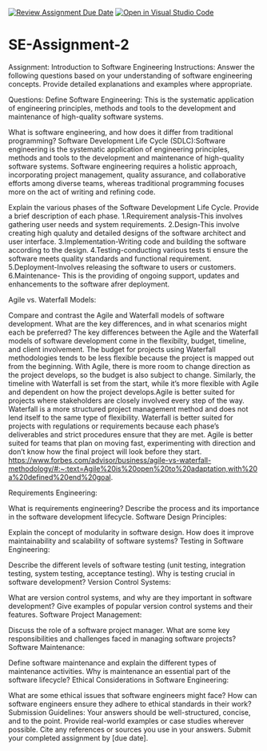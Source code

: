 [![Review Assignment Due Date](https://classroom.github.com/assets/deadline-readme-button-24ddc0f5d75046c5622901739e7c5dd533143b0c8e959d652212380cedb1ea36.svg)](https://classroom.github.com/a/-ucQIGTc)
[![Open in Visual Studio Code](https://classroom.github.com/assets/open-in-vscode-718a45dd9cf7e7f842a935f5ebbe5719a5e09af4491e668f4dbf3b35d5cca122.svg)](https://classroom.github.com/online_ide?assignment_repo_id=15215577&assignment_repo_type=AssignmentRepo)
# SE-Assignment-2
Assignment: Introduction to Software Engineering
Instructions:
Answer the following questions based on your understanding of software engineering concepts. Provide detailed explanations and examples where appropriate.

Questions:
Define Software Engineering: This is the systematic application of engineering principles, methods and tools to the development and maintenance of high-quality software systems. 

What is software engineering, and how does it differ from traditional programming?
Software Development Life Cycle (SDLC):Software engineering is the systematic application of engineering principles, methods and tools to the development and maintenance of high-quality software systems. Software engineering requires a holistic approach, incorporating project management, quality assurance, and collaborative efforts among diverse teams, whereas traditional programming focuses more on the act of writing and refining code.

Explain the various phases of the Software Development Life Cycle. Provide a brief description of each phase.
1.Requirement analysis-This involves gathering user needs and system requirements.
2.Design-This involve creating high qualuty and detailed designs of the software architect and user interface.
3.Implementation-Writing code and building the software according to the design.
4.Testing-conducting various tests ti ensure the software meets quality standards and functional requirement.
5.Deployment-Involves releasing the software to users or customers.
6.Maintenance- This is the providing of ongoing support, updates and enhancements to the software afrer deployment.


Agile vs. Waterfall Models:

Compare and contrast the Agile and Waterfall models of software development. What are the key differences, and in what scenarios might each be preferred? 
The key differences between the Agile and the Waterfall models of software development come in the flexibilty, budget, timeline, and client involvement. The budget for projects using Waterfall methodologies tends to be less flexible because the project is mapped out from the beginning. With Agile, there is more room to change direction as the project develops, so the budget is also subject to change. Similarly, the timeline with Waterfall is set from the start, while it’s more flexible with Agile and dependent on how the project develops.Agile is better suited for projects where stakeholders are closely involved every step of the way. Waterfall is a more structured project management method and does not lend itself to the same type of flexibility.
Waterfall is better suited for projects with regulations or requirements because each phase’s deliverables and strict procedures ensure that they are met.
Agile is better suited for teams that plan on moving fast, experimenting with direction and don’t know how the final project will look before they start. 
https://www.forbes.com/advisor/business/agile-vs-waterfall-methodology/#:~:text=Agile%20is%20open%20to%20adaptation,with%20a%20defined%20end%20goal.

Requirements Engineering:

What is requirements engineering? Describe the process and its importance in the software development lifecycle.
Software Design Principles:

Explain the concept of modularity in software design. How does it improve maintainability and scalability of software systems?
Testing in Software Engineering:

Describe the different levels of software testing (unit testing, integration testing, system testing, acceptance testing). Why is testing crucial in software development?
Version Control Systems:

What are version control systems, and why are they important in software development? Give examples of popular version control systems and their features.
Software Project Management:
   
Discuss the role of a software project manager. What are some key responsibilities and challenges faced in managing software projects?
Software Maintenance:

Define software maintenance and explain the different types of maintenance activities. Why is maintenance an essential part of the software lifecycle?
Ethical Considerations in Software Engineering:

What are some ethical issues that software engineers might face? How can software engineers ensure they adhere to ethical standards in their work?
Submission Guidelines:
Your answers should be well-structured, concise, and to the point.
Provide real-world examples or case studies wherever possible.
Cite any references or sources you use in your answers.
Submit your completed assignment by [due date].
